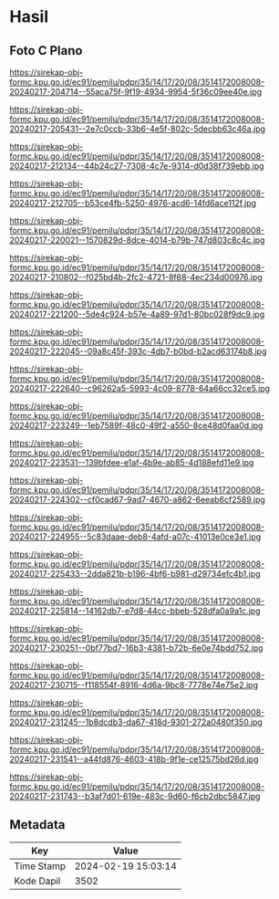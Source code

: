 # Hasil

## Foto C Plano

https://sirekap-obj-formc.kpu.go.id/ec91/pemilu/pdpr/35/14/17/20/08/3514172008008-20240217-204714--55aca75f-9f19-4934-9954-5f36c09ee40e.jpg

https://sirekap-obj-formc.kpu.go.id/ec91/pemilu/pdpr/35/14/17/20/08/3514172008008-20240217-205431--2e7c0ccb-33b6-4e5f-802c-5decbb63c46a.jpg

https://sirekap-obj-formc.kpu.go.id/ec91/pemilu/pdpr/35/14/17/20/08/3514172008008-20240217-212134--44b24c27-7308-4c7e-9314-d0d38f739ebb.jpg

https://sirekap-obj-formc.kpu.go.id/ec91/pemilu/pdpr/35/14/17/20/08/3514172008008-20240217-212705--b53ce4fb-5250-4976-acd6-14fd6ace112f.jpg

https://sirekap-obj-formc.kpu.go.id/ec91/pemilu/pdpr/35/14/17/20/08/3514172008008-20240217-220021--1570829d-8dce-4014-b79b-747d803c8c4c.jpg

https://sirekap-obj-formc.kpu.go.id/ec91/pemilu/pdpr/35/14/17/20/08/3514172008008-20240217-210802--f025bd4b-2fc2-4721-8f68-4ec234d00976.jpg

https://sirekap-obj-formc.kpu.go.id/ec91/pemilu/pdpr/35/14/17/20/08/3514172008008-20240217-221200--5de4c924-b57e-4a89-97d1-80bc028f9dc9.jpg

https://sirekap-obj-formc.kpu.go.id/ec91/pemilu/pdpr/35/14/17/20/08/3514172008008-20240217-222045--09a8c45f-393c-4db7-b0bd-b2acd63174b8.jpg

https://sirekap-obj-formc.kpu.go.id/ec91/pemilu/pdpr/35/14/17/20/08/3514172008008-20240217-222640--c96262a5-5993-4c09-8778-64a66cc32ce5.jpg

https://sirekap-obj-formc.kpu.go.id/ec91/pemilu/pdpr/35/14/17/20/08/3514172008008-20240217-223249--1eb7589f-48c0-49f2-a550-8ce48d0faa0d.jpg

https://sirekap-obj-formc.kpu.go.id/ec91/pemilu/pdpr/35/14/17/20/08/3514172008008-20240217-223531--139bfdee-e1af-4b9e-ab85-4d188efd11e9.jpg

https://sirekap-obj-formc.kpu.go.id/ec91/pemilu/pdpr/35/14/17/20/08/3514172008008-20240217-224302--cf0cad67-9ad7-4670-a862-6eeab6cf2589.jpg

https://sirekap-obj-formc.kpu.go.id/ec91/pemilu/pdpr/35/14/17/20/08/3514172008008-20240217-224955--5c83daae-deb8-4afd-a07c-41013e0ce3e1.jpg

https://sirekap-obj-formc.kpu.go.id/ec91/pemilu/pdpr/35/14/17/20/08/3514172008008-20240217-225433--2dda821b-b196-4bf6-b981-d29734efc4b1.jpg

https://sirekap-obj-formc.kpu.go.id/ec91/pemilu/pdpr/35/14/17/20/08/3514172008008-20240217-225814--14162db7-e7d8-44cc-bbeb-528dfa0a9a1c.jpg

https://sirekap-obj-formc.kpu.go.id/ec91/pemilu/pdpr/35/14/17/20/08/3514172008008-20240217-230251--0bf77bd7-16b3-4381-b72b-6e0e74bdd752.jpg

https://sirekap-obj-formc.kpu.go.id/ec91/pemilu/pdpr/35/14/17/20/08/3514172008008-20240217-230715--f118554f-8916-4d6a-9bc8-7778e74e75e2.jpg

https://sirekap-obj-formc.kpu.go.id/ec91/pemilu/pdpr/35/14/17/20/08/3514172008008-20240217-231245--1b8dcdb3-da67-418d-9301-272a0480f350.jpg

https://sirekap-obj-formc.kpu.go.id/ec91/pemilu/pdpr/35/14/17/20/08/3514172008008-20240217-231541--a44fd876-4603-418b-9f1e-ce12575bd26d.jpg

https://sirekap-obj-formc.kpu.go.id/ec91/pemilu/pdpr/35/14/17/20/08/3514172008008-20240217-231743--b3af7d01-619e-483c-9d60-f6cb2dbc5847.jpg


## Metadata

| Key        | Value               |
| ---------- | ------------------- |
| Time Stamp | 2024-02-19 15:03:14 |
| Kode Dapil | 3502                |




